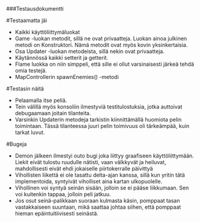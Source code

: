 ###Testausdokumentti

#Testaamatta jäi
- Kaikki käyttöliittymäluokat
- Game -luokan metodit, sillä ne ovat privaatteja. Luokan ainoa julkinen metodi on Konstruktori. Nämä metodit ovat myös kovin yksinkertaisia.
- Osa Updater -luokan metodeista, sillä nekin ovat privaatteja.
- Käytännössä kaikki setterit ja getterit.
- Flame luokka on niin simppeli, että sille ei ollut varsinaisesti järkeä tehdä omia testejä.
- MapControllerin spawnEnemies() -metodi

#Testasin näitä
- Pelaamalla itse peliä.
- Tein välillä myös konsoliin ilmestyviä testitulostuksia, jotka auttoivat debugaamaan joitain tilanteita.
- Varsinkin Updaterin metodeja tarkistin kiinnittämällä huomiota pelin toimintaan. Tässä tilanteessa juuri pelin toimivuus oli tärkeämpää, kuin tarkat luvut.

#Bugeja
- Demon jälkeen ilmestyi outo bugi joka liittyy graafiseen käyttöliittymään. Liekit eivät tulostu ruudulle nätisti, vaan välkkyvät ja heiluvat, mahdollisesti eivät ehdi jokaiselle piirtokerralle päivittyä
- Vihollisten liikettä ei ole tasattu delta-ajan kanssa, sillä kun yritin tätä implementoida, syntyivät viholliset aina kartan ulkopuolelle.
- Vihollinen voi syntyä seinän sisään, jolloin se ei pääse liikkumaan. Sen voi kuitenkin tappaa, jolloin peli jatkuu.
- Jos osut seinä-palikkaan suoraan kulmasta käsin, pomppaat tasan vastakkaiseen suuntaan, mikä saattaa johtaa siihen, että pomppaat hieman epäintuitiivisesti seinästä.
